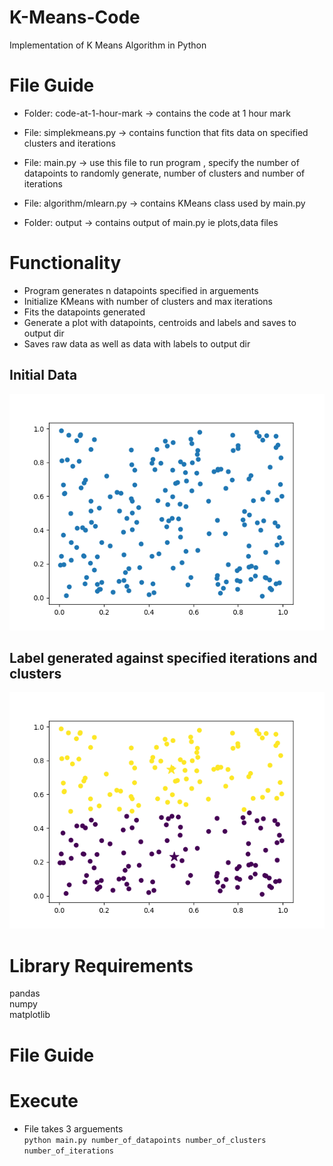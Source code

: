 # K-Means-Code 
Implementation of K Means Algorithm in Python 

# File Guide  

- Folder: code-at-1-hour-mark -> contains the code at 1 hour mark    
- File: simplekmeans.py -> contains function that fits data on specified clusters and iterations   


- File: main.py -> use this file to run program , specify the number of datapoints to randomly generate, number of clusters and number of iterations    
- File: algorithm/mlearn.py -> contains KMeans class used by main.py  
- Folder: output -> contains output of main.py ie plots,data files  


# Functionality
- Program generates n datapoints specified in arguements 
- Initialize KMeans with number of clusters and max iterations 
- Fits the datapoints generated  
- Generate a plot with datapoints, centroids and labels and saves to output dir 
- Saves raw data as well as data with labels to output dir 

## Initial Data 
 ![p](output/initial-data.png) 

## Label generated against specified iterations and clusters 
 ![p](output/data-2-clusters-20-iteration.png) 

# Library Requirements  
pandas  
numpy  
matplotlib   

# File Guide

# Execute 
- File takes 3 arguements  
 `python main.py number_of_datapoints number_of_clusters number_of_iterations`

